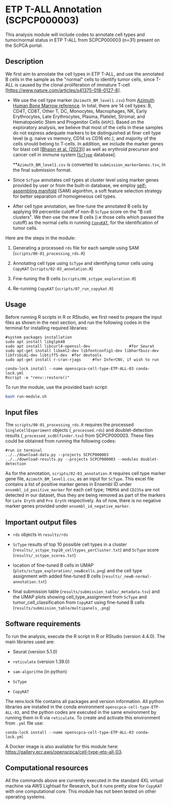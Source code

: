 # ETP T-ALL Annotation (SCPCP000003)

This analysis module will include codes to annotate cell types and tumor/normal status in ETP T-ALL from SCPCP000003 (n=31) present on the ScPCA portal.

## Description

We first aim to annotate the cell types in ETP T-ALL, and use the annotated B cells in the sample as the "normal" cells to identify tumor cells, since T-ALL is caused by the clonal proliferation of immature T-cell [<https://www.nature.com/articles/s41375-018-0127-8>].

-   We use the cell type marker (`Azimuth_BM_level1.csv`) from [Azimuth Human Bone Marrow reference](https://azimuth.hubmapconsortium.org/references/#Human%20-%20Bone%20Marrow). In total, there are 14 cell types: B, CD4T, CD8T, Other T, DC, Monocytes, Macrophages, NK, Early Erythrocytes, Late Erythrocytes, Plasma, Platelet, Stromal, and Hematopoietic Stem and Progenitor Cells (`HSPC`). Based on the exploratory analysis, we believe that most of the cells in these samples do not express adequate markers to be distinguished at finer cell type level (e.g. naive vs memory, CD14 vs CD16 etc.), and majority of the cells should belong to T-cells. In addition, we include the marker genes for blast cell [[Bhasin et al. (2023)](https://www.nature.com/articles/s41598-023-39152-z)] as well as erythroid precursor and cancer cell in immune system [[`ScType`](https://sctype.app/database.php) database].

    \*\*`Azimuth_BM_level1.csv` is converted to `submission_markerGenes.tsv`, in the final submission format.

-   Since `ScType` annotates cell types at cluster level using marker genes provided by user or from the built-in database, we employ [self-assembling manifold](https://github.com/atarashansky/self-assembling-manifold/tree/master) (SAM) algorithm, a soft feature selection strategy for better separation of homogeneous cell types.

-   After cell type annotation, we fine-tune the annotated B cells by applying 99 percentile cutoff of non-B `ScType` score on the "B cell clusters". We then use the new B cells (i.e those cells which passed the cutoff) as the normal cells in running [`CopyKAT`](https://github.com/navinlabcode/copykat), for the identification of tumor cells.

Here are the steps in the module:

1.  Generating a processed `rds` file for each sample using SAM (`scripts/00-01_processing_rds.R`)

2.  Annotating cell type using `ScType` and identifying tumor cells using `CopyKAT` (`scripts/02-03_annotation.R`)

3.  Fine-tuning the B cells (`scripts/06_sctype_exploration.R`)

4.  Re-running `CopyKAT` (`scripts/07_run_copykat.R`)

## Usage

Before running R scripts in R or RStudio, we first need to prepare the input files as shown in the next section, and run the following codes in the terminal for installing required libraries:

```
#system packages installation
sudo apt install libglpk40
sudo apt install libcurl4-openssl-dev                 #for Seurat
sudo apt-get install libxml2-dev libfontconfig1-dev libharfbuzz-dev  libfribidi-dev libtiff5-dev  #for devtools
sudo apt-get install r-cran-rjags     #for InferCNV, if wish to run

conda-lock install --name openscpca-cell-type-ETP-ALL-03 conda-lock.yml
Rscript -e "renv::restore()"
```

To run the module, use the provided bash script:

```sh
bash run-module.sh
```

## Input files

The `scripts/00-01_processing_rds.R` requires the processed `SingleCellExperiment` objects (`_processed.rds`) and doublet-detection results (`_processed_scdblfinder.tsv`) from SCPCP000003. These files could be obtained from running the following codes:

```
#run in terminal
../../download-data.py --projects SCPCP000003
../../download-results.py --projects SCPCP000003 --modules doublet-detection
```

As for the annotation, `scripts/02-03_annotation.R` requires cell type marker gene file, `Azimuth_BM_level1.csv`, as an input for `ScType`. This excel file contains a list of positive marker genes in Ensembl ID under `ensembl_id_positive_marker` for each cell type; `TMEM56` and `CD235a` are not detected in our dataset, thus they are being removed as part of the markers for `Late Eryth` and `Pre Eryth` respectively. As of now, there is no negative marker genes provided under `ensembl_id_negative_marker`.

## Important output files

-   `rds` objects in `results/rds`

-   `ScType` results of top 10 possible cell types in a cluster (`results/_sctype_top10_celltypes_perCluster.txt`) and `ScType` score (`results/_sctype_scores.txt`)

-   location of fine-tuned B cells in UMAP (`plots/sctype_exploration/_newBcells.png`) and the cell type assignment with added fine-tuned B cells (`results/_newB-normal-annotation.txt`)

-   final submission table (`results/submission_table/_metadata.tsv`) and the UMAP plots showing cell_type_assignment from `ScType` and tumor_cell_classification from `CopyKAT` using fine-tuned B cells (`results/submission_table/multipanels_.png`)

## Software requirements

To run the analysis, execute the R script in R or RStudio (version 4.4.0). The main libraries used are:

-   Seurat (version 5.1.0)

-   `reticulate` (version 1.39.0)

-   `sam-algorithm` (in python)

-   `ScType`

-   `CopyKAT`

The renv.lock file contains all packages and version information. All python libraries are installed in the conda environment `openscpca-cell-type-ETP-ALL-03`, and the python codes are executed in the same environment by running them in R via `reticulate`. To create and activate this environment from `.yml` file use:

```
conda-lock install --name openscpca-cell-type-ETP-ALL-03 conda-lock.yml
```

A Docker image is also available for this module here: <https://gallery.ecr.aws/openscpca/cell-type-etp-all-03>.

## Computational resources

All the commands above are currently executed in the standard 4XL virtual machine via AWS Lightsail for Research, but it runs pretty slow for `CopyKAT` with one computational core.
This module has not been tested on other operating systems.

